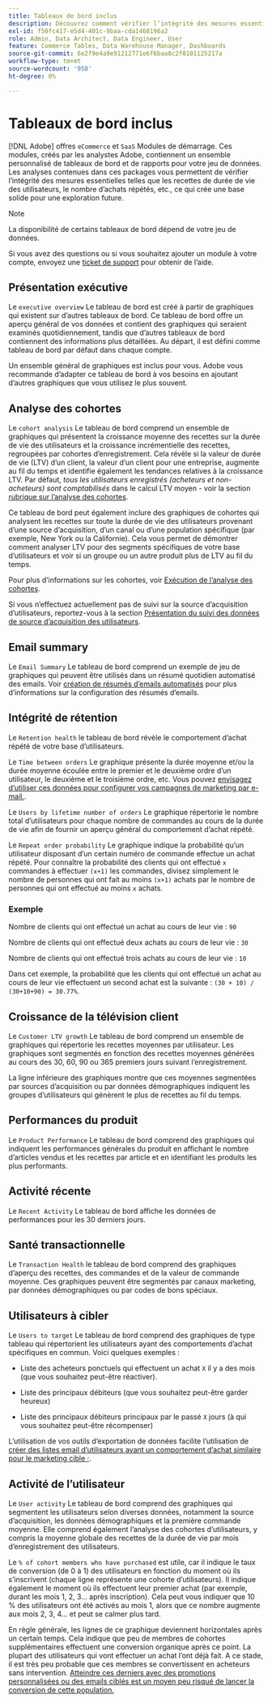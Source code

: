 ```yaml
---
title: Tableaux de bord inclus
description: Découvrez comment vérifier l’intégrité des mesures essentielles telles que les recettes de durée de vie des utilisateurs, le nombre d’achats répétés, etc., ce qui crée des bases solides pour l’exploration future.
exl-id: f50fc417-e5d4-401c-9baa-cda1468196a2
role: Admin, Data Architect, Data Engineer, User
feature: Commerce Tables, Data Warehouse Manager, Dashboards
source-git-commit: 6e2f9e4a9e91212771e6f6baa8c2f8101125217a
workflow-type: tm+mt
source-wordcount: '958'
ht-degree: 0%

---
```


# Tableaux de bord inclus

[!DNL Adobe] offres `eCommerce` et `SaaS` Modules de démarrage. Ces modules, créés par les analystes Adobe, contiennent un ensemble personnalisé de tableaux de bord et de rapports pour votre jeu de données. Les analyses contenues dans ces packages vous permettent de vérifier l’intégrité des mesures essentielles telles que les recettes de durée de vie des utilisateurs, le nombre d’achats répétés, etc., ce qui crée une base solide pour une exploration future.

>[!NOTE]
>
>La disponibilité de certains tableaux de bord dépend de votre jeu de données.

Si vous avez des questions ou si vous souhaitez ajouter un module à votre compte, envoyez une [ticket de support](https://experienceleague.adobe.com/docs/commerce-knowledge-base/kb/troubleshooting/miscellaneous/mbi-service-policies.html) pour obtenir de l’aide.

## Présentation exécutive

Le `executive overview` Le tableau de bord est créé à partir de graphiques qui existent sur d’autres tableaux de bord. Ce tableau de bord offre un aperçu général de vos données et contient des graphiques qui seraient examinés quotidiennement, tandis que d’autres tableaux de bord contiennent des informations plus détaillées. Au départ, il est défini comme tableau de bord par défaut dans chaque compte.

Un ensemble général de graphiques est inclus pour vous. Adobe vous recommande d’adapter ce tableau de bord à vos besoins en ajoutant d’autres graphiques que vous utilisez le plus souvent.

## Analyse des cohortes

Le `cohort analysis` Le tableau de bord comprend un ensemble de graphiques qui présentent la croissance moyenne des recettes sur la durée de vie des utilisateurs et la croissance incrémentielle des recettes, regroupées par cohortes d’enregistrement. Cela révèle si la valeur de durée de vie (LTV) d’un client, la valeur d’un client pour une entreprise, augmente au fil du temps et identifie également les tendances relatives à la croissance LTV. Par défaut, *tous les utilisateurs enregistrés (acheteurs et non-acheteurs) sont comptabilisés* dans le calcul LTV moyen - voir la section [rubrique sur l’analyse des cohortes](../../data-analyst/dev-reports/cohort-rpt-bldr.md).

Ce tableau de bord peut également inclure des graphiques de cohortes qui analysent les recettes sur toute la durée de vie des utilisateurs provenant d’une source d’acquisition, d’un canal ou d’une population spécifique (par exemple, New York ou la Californie). Cela vous permet de démontrer comment analyser LTV pour des segments spécifiques de votre base d’utilisateurs et voir si un groupe ou un autre produit plus de LTV au fil du temps.

Pour plus d’informations sur les cohortes, voir [Exécution de l’analyse des cohortes](../../data-analyst/dev-reports/cohort-rpt-bldr.md).

Si vous n’effectuez actuellement pas de suivi sur la source d’acquisition d’utilisateurs, reportez-vous à la section [Présentation du suivi des données de source d’acquisition des utilisateurs](../../data-analyst/analysis/google-track-user-acq.md).

## Email summary

Le `Email Summary` Le tableau de bord comprend un exemple de jeu de graphiques qui peuvent être utilisés dans un résumé quotidien automatisé des emails. Voir [création de résumés d’emails automatisés](../../data-user/export-data/email-summaries.md) pour plus d’informations sur la configuration des résumés d’emails.  

## Intégrité de rétention

Le `Retention health` le tableau de bord révèle le comportement d’achat répété de votre base d’utilisateurs.

Le `Time between orders` Le graphique présente la durée moyenne et/ou la durée moyenne écoulée entre le premier et le deuxième ordre d’un utilisateur, le deuxième et le troisième ordre, etc. Vous pouvez [envisagez d’utiliser ces données pour configurer vos campagnes de marketing par e-mail.](http://blog.rjmetrics.com/acting-on-marketing-data-in-your-rjmetrics-online-dashboard/).

Le `Users by lifetime number of orders` Le graphique répertorie le nombre total d’utilisateurs pour chaque nombre de commandes au cours de la durée de vie afin de fournir un aperçu général du comportement d’achat répété.  

Le `Repeat order probability` Le graphique indique la probabilité qu’un utilisateur disposant d’un certain numéro de commande effectue un achat répété. Pour connaître la probabilité des clients qui ont effectué `x` commandes à effectuer `(x+1)` les commandes, divisez simplement le nombre de personnes qui ont fait au moins `(x+1)` achats par le nombre de personnes qui ont effectué au moins `x` achats.

### Exemple

Nombre de clients qui ont effectué un achat au cours de leur vie : `90`

Nombre de clients qui ont effectué deux achats au cours de leur vie : `30`

Nombre de clients qui ont effectué trois achats au cours de leur vie : `10`

Dans cet exemple, la probabilité que les clients qui ont effectué un achat au cours de leur vie effectuent un second achat est la suivante : `(30 + 10) / (30+10+90) = 30.77%`.

## Croissance de la télévision client

Le `Customer LTV growth` Le tableau de bord comprend un ensemble de graphiques qui répertorie les recettes moyennes par utilisateur. Les graphiques sont segmentés en fonction des recettes moyennes générées au cours des 30, 60, 90 ou 365 premiers jours suivant l’enregistrement.  

La ligne inférieure des graphiques montre que ces moyennes segmentées par sources d’acquisition ou par données démographiques indiquent les groupes d’utilisateurs qui génèrent le plus de recettes au fil du temps.

## Performances du produit

Le `Product Performance` Le tableau de bord comprend des graphiques qui indiquent les performances générales du produit en affichant le nombre d’articles vendus et les recettes par article et en identifiant les produits les plus performants.

## Activité récente

Le `Recent Activity` Le tableau de bord affiche les données de performances pour les 30 derniers jours.

## Santé transactionnelle

Le `Transaction Health` le tableau de bord comprend des graphiques d’aperçu des recettes, des commandes et de la valeur de commande moyenne. Ces graphiques peuvent être segmentés par canaux marketing, par données démographiques ou par codes de bons spéciaux.

## Utilisateurs à cibler

Le `Users to target` Le tableau de bord comprend des graphiques de type tableau qui répertorient les utilisateurs ayant des comportements d’achat spécifiques en commun. Voici quelques exemples :

* Liste des acheteurs ponctuels qui effectuent un achat `X` il y a des mois (que vous souhaitez peut-être réactiver).

* Liste des principaux débiteurs (que vous souhaitez peut-être garder heureux)

* Liste des principaux débiteurs principaux par le passé `X` jours (à qui vous souhaitez peut-être récompenser)

L’utilisation de vos outils d’exportation de données facilite l’utilisation de [créer des listes email d’utilisateurs ayant un comportement d’achat similaire pour le marketing cible ;](http://blog.rjmetrics.com/creating-contact-lists-for-top-customers/).

## Activité de l’utilisateur

Le `User activity` Le tableau de bord comprend des graphiques qui segmentent les utilisateurs selon diverses données, notamment la source d’acquisition, les données démographiques et la première commande moyenne. Elle comprend également l’analyse des cohortes d’utilisateurs, y compris la moyenne globale des recettes de la durée de vie par mois d’enregistrement des utilisateurs.

Le `% of cohort members who have purchased` est utile, car il indique le taux de conversion (de 0 à 1) des utilisateurs en fonction du moment où ils s’inscrivent (chaque ligne représente une cohorte d’utilisateurs). Il indique également le moment où ils effectuent leur premier achat (par exemple, durant les mois 1, 2, 3... après inscription). Cela peut vous indiquer que 10 % des utilisateurs ont été activés au mois 1, alors que ce nombre augmente aux mois 2, 3, 4... et peut se calmer plus tard.

En règle générale, les lignes de ce graphique deviennent horizontales après un certain temps. Cela indique que peu de membres de cohortes supplémentaires effectuent une conversion organique après ce point. La plupart des utilisateurs qui vont effectuer un achat l’ont déjà fait. A ce stade, il est très peu probable que ces membres se convertissent en acheteurs sans intervention. [Atteindre ces derniers avec des promotions personnalisées ou des emails ciblés est un moyen peu risqué de lancer la conversion de cette population.](http://blog.rjmetrics.com/acting-on-marketing-data-in-your-rjmetrics-online-dashboard/)
